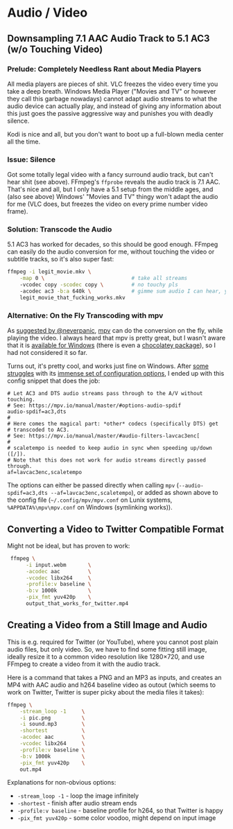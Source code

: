 # Audio / Video

## Downsampling 7.1 AAC Audio Track to 5.1 AC3 (w/o Touching Video)

### Prelude: Completely Needless Rant about Media Players

All media players are pieces of shit. VLC freezes the video every time you take
a deep breath. Windows Media Player ("Movies and TV" or however they call this
garbage nowadays) cannot adapt audio streams to what the audio device can
actually play, and instead of giving any information about this just goes the
passive aggressive way and punishes you with deadly silence.

Kodi is nice and all, but you don't want to boot up a full-blown media center
all the time.

### Issue: Silence

Got some totally legal video with a fancy surround audio track, but can't hear
shit (see above). FFmpeg's `ffprobe` reveals the audio track is 7.1 AAC. That's
nice and all, but I only have a 5.1 setup from the middle ages, and (also see
above) Windows' "Movies and TV" thingy won't adapt the audio for me (VLC does,
but freezes the video on every prime number video frame).

### Solution: Transcode the Audio

5.1 AC3 has worked for decades, so this should be good enough. FFmpeg can easily
do the audio conversion for me, without touching the video or subtitle tracks, so
it's also super fast:

```sh
ffmpeg -i legit_movie.mkv \
    -map 0 \                            # take all streams
    -vcodec copy -scodec copy \         # no touchy pls
    -acodec ac3 -b:a 640k \             # gimme sum audio I can hear, yo
    legit_movie_that_fucking_works.mkv
```

### Alternative: On the Fly Transcoding with mpv

As [suggested by @neverpanic](https://twitter.com/neverpanic/status/1249635747281473536),
[mpv](https://mpv.io) can do the conversion on the fly, while playing the video.
I always heard that mpv is pretty great, but I wasn't aware that it is
[available for Windows](https://mpv.io/installation) (there is even a
[chocolatey package](https://chocolatey.org/packages/mpv)), so I had not
considered it so far.

Turns out, it's pretty cool, and works just fine on Windows. After
[some struggles](https://twitter.com/yooogan/status/1249705703964577792)
with its [immense set of configuration options](https://mpv.io/manual/master/), I ended up
with this config snippet that does the job:

```config
# Let AC3 and DTS audio streams pass through to the A/V without touching.
# See: https://mpv.io/manual/master/#options-audio-spdif
audio-spdif=ac3,dts
#
# Here comes the magical part: *other* codecs (specifically DTS) get
# transcoded to AC3.
# See: https://mpv.io/manual/master/#audio-filters-lavcac3enc[
#
# scaletempo is needed to keep audio in sync when speeding up/down ([/]).
# Note that this does not work for audio streams directly passed through.
af=lavcac3enc,scaletempo
```

The options can either be passed directly when calling `mpv`
(`--audio-spdif=ac3,dts --af=lavcac3enc,scaletempo`), or added as shown above
to the config file (`~/.config/mpv/mpv.conf` on Lunix systems,
`%APPDATA%\mpv\mpv.conf` on Windows (symlinking works)).

## Converting a Video to Twitter Compatible Format

Might not be ideal, but has proven to work:

```sh
 ffmpeg \
      -i input.webm       \
      -acodec aac         \
      -vcodec libx264     \
      -profile:v baseline \
      -b:v 1000k          \
      -pix_fmt yuv420p    \
      output_that_works_for_twitter.mp4
```

## Creating a Video from a Still Image and Audio

This is e.g. required for Twitter (or YouTube), where you cannot post plain
audio files, but only video. So, we have to find some fitting still image,
ideally resize it to a common video resolution like 1280×720, and use FFmpeg to
create a video from it with the audio track.

Here is a command that takes a PNG and an MP3 as inputs, and creates an MP4 with
AAC audio and h264 baseline video as outout (which seems to work on Twitter,
Twitter is super picky about the media files it takes):

```sh
ffmpeg \
    -stream_loop -1     \
    -i pic.png          \
    -i sound.mp3        \
    -shortest           \
    -acodec aac         \
    -vcodec libx264     \
    -profile:v baseline \
    -b:v 1000k          \
    -pix_fmt yuv420p    \
    out.mp4
```

Explanations for non-obvious options:

- `-stream_loop -1` - loop the image infinitely
- `-shortest` - finish after audio stream ends
- `-profile:v baseline` - baseline profile for h264, so that Twitter is happy
- `-pix_fmt yuv420p` - some color voodoo, might depend on input image

